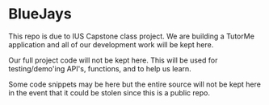 # BlueJays
This repo is due to IUS Capstone class project. We are building a TutorMe application 
and all of our development work will be kept here.

Our full project code will not be kept here. This will be used for testing/demo'ing API's, functions, and to help us learn.

Some code snippets may be here but the entire source will not be kept here in the event that it could be stolen since this is 
a public repo. 
